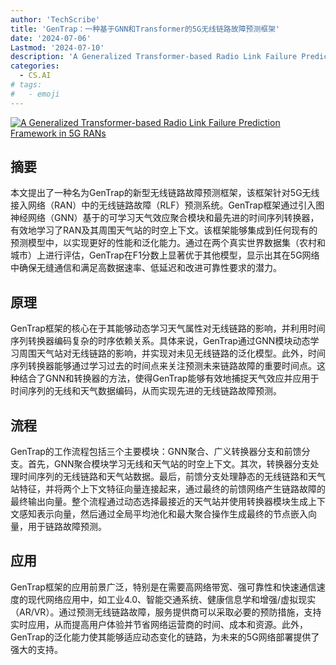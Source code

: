 ```yaml
---
author: 'TechScribe'
title: 'GenTrap：一种基于GNN和Transformer的5G无线链路故障预测框架'
date: '2024-07-06'
Lastmod: '2024-07-10'
description: 'A Generalized Transformer-based Radio Link Failure Prediction Framework in 5G RANs'
categories:
  - CS.AI
# tags:
#   - emoji
---
```


[![A Generalized Transformer-based Radio Link Failure Prediction Framework in 5G RANs](https://arxiv-research-1301205113.cos.ap-guangzhou.myqcloud.com/images/2407.05197v1.pdf_0.jpg)](https://arxiv.org/abs/2407.05197v1)

## 摘要

本文提出了一种名为GenTrap的新型无线链路故障预测框架，该框架针对5G无线接入网络（RAN）中的无线链路故障（RLF）预测系统。GenTrap框架通过引入图神经网络（GNN）基于的可学习天气效应聚合模块和最先进的时间序列转换器，有效地学习了RAN及其周围天气站的时空上下文。该框架能够集成到任何现有的预测模型中，以实现更好的性能和泛化能力。通过在两个真实世界数据集（农村和城市）上进行评估，GenTrap在F1分数上显著优于其他模型，显示出其在5G网络中确保无缝通信和满足高数据速率、低延迟和改进可靠性要求的潜力。<!--more-->

## 原理

GenTrap框架的核心在于其能够动态学习天气属性对无线链路的影响，并利用时间序列转换器编码复杂的时序依赖关系。具体来说，GenTrap通过GNN模块动态学习周围天气站对无线链路的影响，并实现对未见无线链路的泛化模型。此外，时间序列转换器能够通过学习过去的时间点来关注预测未来链路故障的重要时间点。这种结合了GNN和转换器的方法，使得GenTrap能够有效地捕捉天气效应并应用于时间序列的无线和天气数据编码，从而实现先进的无线链路故障预测。

## 流程

GenTrap的工作流程包括三个主要模块：GNN聚合、广义转换器分支和前馈分支。首先，GNN聚合模块学习无线和天气站的时空上下文。其次，转换器分支处理时间序列的无线链路和天气站数据。最后，前馈分支处理静态的无线链路和天气站特征，并将两个上下文特征向量连接起来，通过最终的前馈网络产生链路故障的最终输出向量。整个流程通过动态选择最接近的天气站并使用转换器模块生成上下文感知表示向量，然后通过全局平均池化和最大聚合操作生成最终的节点嵌入向量，用于链路故障预测。

## 应用

GenTrap框架的应用前景广泛，特别是在需要高网络带宽、强可靠性和快速通信速度的现代网络应用中，如工业4.0、智能交通系统、健康信息学和增强/虚拟现实（AR/VR）。通过预测无线链路故障，服务提供商可以采取必要的预防措施，支持实时应用，从而提高用户体验并节省网络运营商的时间、成本和资源。此外，GenTrap的泛化能力使其能够适应动态变化的链路，为未来的5G网络部署提供了强大的支持。
